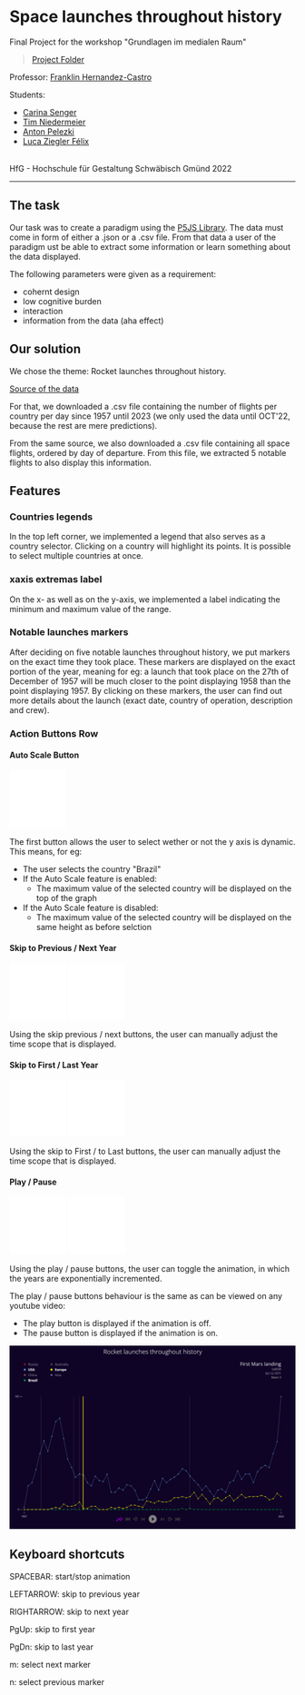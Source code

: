 # Space launches throughout history

Final Project for the workshop "Grundlagen im medialen Raum"

> [Project Folder](project/)

Professor: [Franklin Hernandez-Castro](franklin.castro@hfg.design)

Students:
  - [Carina Senger](carina.senger@hfg.design)
  - [Tim Niedermeier](tim.niedermeier@hfg.design)
  - [Anton Pelezki](anton.pelezki@hfg.design)
  - [Luca Ziegler Félix](luca.ziegler@hfg.design)

<br/>
HfG - Hochschule für Gestaltung
Schwäbisch Gmünd 2022

<hr/>

## The task

Our task was to create a paradigm using the [P5JS Library](https://p5js.org/).
The data must come in form of either a .json or a .csv file.
From that data a user of the paradigm ust be able to extract some information or learn something about the data displayed.

The following parameters were given as a requirement:
 - cohernt design
 - low cognitive burden
 - interaction
 - information from the data (aha effect)

## Our solution

We chose the theme: Rocket launches throughout history.

[Source of the data](https://thespacedevs.com/llapi)

For that, we downloaded a .csv file containing the number of flights per country per day since 1957 until 2023 (we only used the data until OCT'22, because the rest are mere predictions). 

From the same source, we also downloaded a .csv file containing all space flights, ordered by day of departure. From this file, we extracted 5 notable flights to also display this information.

## Features

### Countries legends

In the top left corner, we implemented a legend that also serves as a country selector. Clicking on a country will highlight its points. It is possible to select multiple countries at once.

### xaxis extremas label

On the x- as well as on the y-axis, we implemented a label indicating the minimum and maximum value of the range.

### Notable launches markers

After deciding on five notable launches throughout history, we put markers on the exact time they took place. 
These markers are displayed on the exact portion of the year, meaning for eg: a launch that took place on the 27th of December of 1957 will be much closer to the point displaying 1958 than the point displaying 1957.
By clicking on these markers, the user can find out more details about the launch (exact date, country of operation, description and crew).

### Action Buttons Row

#### Auto Scale Button

<img src="project/images/auto-scale.svg" width= "100px"/>

The first button allows the user to select wether or not the y axis is dynamic.
This means, for eg: 
  - The user selects the country "Brazil"
  - If the Auto Scale feature is enabled:
    - The maximum value of the selected country will be displayed on the top of the graph
  - If the Auto Scale feature is disabled:
    - The maximum value of the selected country will be displayed on the same height as before selction
    
#### Skip to Previous / Next Year

<img src="project/images/skip-previous.svg" width= "100px"/> <img src="project/images/skip-next.svg" width= "100px"/>

Using the skip previous / next buttons, the user can manually adjust the time scope that is displayed.

#### Skip to First / Last Year

<img src="project/images/skip-backward.svg" width= "100px"/> <img src="project/images/skip-forward.svg" width= "100px"/>

Using the skip to First / to Last buttons, the user can manually adjust the time scope that is displayed.

#### Play / Pause

<img src="project/images/play.svg" width= "100px"/> <img src="project/images/pause.svg" width= "100px"/>

Using the play / pause buttons, the user can toggle the animation, in which the years are exponentially incremented.

The play / pause buttons behaviour is the same as can be viewed on any youtube video:
  - The play button is displayed if the animation is off.
  - The pause button is displayed if the animation is on.




![Project Screenshot](project/images/screenshot.png)

## Keyboard shortcuts


SPACEBAR: start/stop animation

LEFTARROW: skip to previous year

RIGHTARROW: skip to next year

PgUp: skip to first year

PgDn: skip to last year

m: select next marker

n: select previous marker
